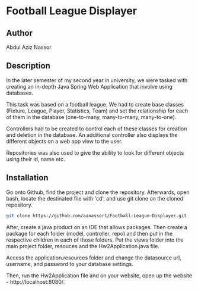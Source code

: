 # Football League Displayer
## Author
Abdul Aziz Nassor

## Description

In the later semester of my second year in university, we were tasked with creating an in-depth Java Spring Web Application that involve using databases.

This task was based on a football league. We had to create base classes (Fixture, League, Player, Statistics, Team) and set the relationship for each of them in the database (one-to-many, many-to-many, many-to-one).

Controllers had to be created to control each of these classes for creation and deletion in the database. An additional controller also displays the different objects on a web app view to the user.

Repositories was also used to give the ability to look for different objects using their id, name etc.

## Installation

Go onto Github, find the project and clone the repository.
Afterwards, open bash, locate the destinated file with 'cd', and use git clone on the cloned repository.

```bash
git clone https://github.com/aanassor1/Football-League-Displayer.git
```

After, create a java product on an IDE that allows packages. Then create a package for each folder (model, controller, repo) and then put in the respective children in each of those folders. Put the views folder into the main project folder, resouces and the Hw2Application.java file.

Access the application.resources folder and change the datasource url, username, and password to your database settings.

Then, run the Hw2Application file and on your website, open up the website - http://localhost:8080/.
